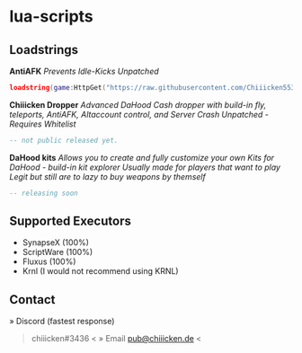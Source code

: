 # lua-scripts

## Loadstrings

**AntiAFK**
*Prevents Idle-Kicks*
*Unpatched*
```lua
loadstring(game:HttpGet("https://raw.githubusercontent.com/Chiiicken5538/lua-scripts/main/antiafk.lua"))()
```

**Chiiicken Dropper**
*Advanced DaHood Cash dropper with build-in fly, teleports, AntiAFK, Altaccount control, and Server Crash*
*Unpatched - Requires Whitelist*
```lua
-- not public released yet.
```

**DaHood kits**
*Allows you to create and fully customize your own Kits for DaHood - build-in kit explorer*
*Usually made for players that want to play Legit but still are to lazy to buy weapons by themself*
```lua
-- releasing soon
```



## Supported Executors
- SynapseX (100%)
- ScriptWare (100%)
- Fluxus (100%)
- Krnl (I would not recommend using KRNL)

## Contact 
» Discord (fastest response)
> chiiicken#3436 <
» Email
> pub@chiiicken.de <
